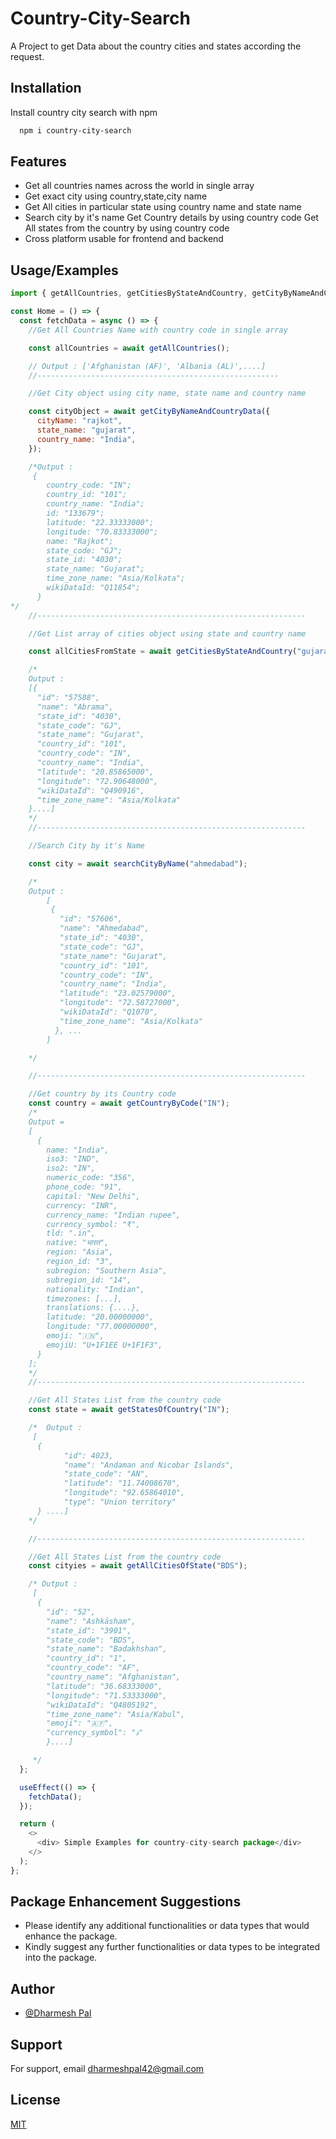 # Country-City-Search

A Project to get Data about the country cities and states according the request.

## Installation

Install country city search with npm

```bash
  npm i country-city-search
```

## Features

- Get all countries names across the world in single array
- Get exact city using country,state,city name
- Get All cities in particular state using country name and state name
- Search city by it's name
  Get Country details by using country code
  Get All states from the country by using country code
- Cross platform usable for frontend and backend

## Usage/Examples

```javascript
import { getAllCountries, getCitiesByStateAndCountry, getCityByNameAndCountryData, searchCityByName } from "country-city-search";

const Home = () => {
  const fetchData = async () => {
    //Get All Countries Name with country code in single array

    const allCountries = await getAllCountries();

    // Output : ['Afghanistan (AF)', 'Albania (AL)',....]
    //------------------------------------------------------

    //Get City object using city name, state name and country name

    const cityObject = await getCityByNameAndCountryData({
      cityName: "rajkot",
      state_name: "gujarat",
      country_name: "India",
    });

    /*Output :
     {
        country_code: "IN";
        country_id: "101";
        country_name: "India";
        id: "133679";
        latitude: "22.33333000";
        longitude: "70.83333000";
        name: "Rajkot";
        state_code: "GJ";
        state_id: "4030";
        state_name: "Gujarat";
        time_zone_name: "Asia/Kolkata";
        wikiDataId: "Q11854";
      }
*/
    //------------------------------------------------------------

    //Get List array of cities object using state and country name

    const allCitiesFromState = await getCitiesByStateAndCountry("gujarat", "India");

    /*
    Output :
    [{
      "id": "57588",
      "name": "Abrama",
      "state_id": "4030",
      "state_code": "GJ",
      "state_name": "Gujarat",
      "country_id": "101",
      "country_code": "IN",
      "country_name": "India",
      "latitude": "20.85865000",
      "longitude": "72.90648000",
      "wikiDataId": "Q490916",
      "time_zone_name": "Asia/Kolkata"
    }....]
    */
    //------------------------------------------------------------

    //Search City by it's Name

    const city = await searchCityByName("ahmedabad");

    /*
    Output :
        [
         {
           "id": "57606",
           "name": "Ahmedabad",
           "state_id": "4030",
           "state_code": "GJ",
           "state_name": "Gujarat",
           "country_id": "101",
           "country_code": "IN",
           "country_name": "India",
           "latitude": "23.02579000",
           "longitude": "72.58727000",
           "wikiDataId": "Q1070",
           "time_zone_name": "Asia/Kolkata"
          }, ...
        ]

    */

    //------------------------------------------------------------

    //Get country by its Country code
    const country = await getCountryByCode("IN");
    /*
    Output =
    [
      {
        name: "India",
        iso3: "IND",
        iso2: "IN",
        numeric_code: "356",
        phone_code: "91",
        capital: "New Delhi",
        currency: "INR",
        currency_name: "Indian rupee",
        currency_symbol: "₹",
        tld: ".in",
        native: "भारत",
        region: "Asia",
        region_id: "3",
        subregion: "Southern Asia",
        subregion_id: "14",
        nationality: "Indian",
        timezones: [...],
        translations: {....},
        latitude: "20.00000000",
        longitude: "77.00000000",
        emoji: "🇮🇳",
        emojiU: "U+1F1EE U+1F1F3",
      }
    ];
    */
    //------------------------------------------------------------

    //Get All States List from the country code
    const state = await getStatesOfCountry("IN");

    /*  Output :
     [
      {
            "id": 4023,
            "name": "Andaman and Nicobar Islands",
            "state_code": "AN",
            "latitude": "11.74008670",
            "longitude": "92.65864010",
            "type": "Union territory"
      } ....]
    */

    //------------------------------------------------------------

    //Get All States List from the country code
    const cityies = await getAllCitiesOfState("BDS");

    /* Output :
     [
      {
        "id": "52",
        "name": "Ashkāsham",
        "state_id": "3901",
        "state_code": "BDS",
        "state_name": "Badakhshan",
        "country_id": "1",
        "country_code": "AF",
        "country_name": "Afghanistan",
        "latitude": "36.68333000",
        "longitude": "71.53333000",
        "wikiDataId": "Q4805192",
        "time_zone_name": "Asia/Kabul",
        "emoji": "🇦🇫",
        "currency_symbol": "؋"
        }....]

     */
  };

  useEffect(() => {
    fetchData();
  });

  return (
    <>
      <div> Simple Examples for country-city-search package</div>
    </>
  );
};
```

## Package Enhancement Suggestions

- Please identify any additional functionalities or data types that would enhance the package.
- Kindly suggest any further functionalities or data types to be integrated into the package.

## Author

- [@Dharmesh Pal](https://github.com/dharmeshpal42)

## Support

For support, email dharmeshpal42@gmail.com

## License

[MIT](https://choosealicense.com/licenses/mit/)
